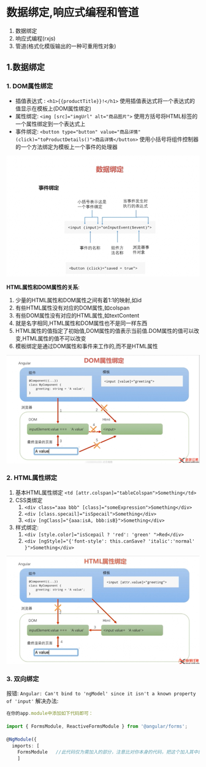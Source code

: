 # 数据绑定,响应式编程和管道

1. 数据绑定
2. 响应式编程(rxjs)
3. 管道(格式化模版输出的一种可重用性对象)

## 1.数据绑定

### 1. DOM属性绑定

* 插值表达式 : `<h1>{{productTitle}}!</h1>` 使用插值表达式将一个表达式的值显示在模板上(DOM属性绑定)
* 属性绑定: `<img [src]="imgUrl" alt="商品图片">` 使用方括号将HTML标签的一个属性绑定到一个表达式上
* 事件绑定: `<button type="button" value="商品详情" (click)="toProductDetails()">商品详情</button>` 使用小括号将组件控制器的一个方法绑定为模板上一个事件的处理器

![数据绑定.png](img/数据绑定.png)

**HTML属性和DOM属性的关系**:

1. 少量的HTML属性和DOM属性之间有着1:1的映射,如id
2. 有些HTML属性没有对应的DOM属性,如colspan
3. 有些DOM属性没有对应的HTML属性,如textContent
4. 就是名字相同,HTML属性和DOM属性也不是同一样东西
5. HTML属性的值指定了初始值,DOM属性的值表示当前值.DOM属性的值可以改变,HTML属性的值不可以改变
6. 模板绑定是通过DOM属性和事件来工作的,而不是HTML属性

![DOM属性绑定](img/DOM属性绑定.png)

### 2. HTML属性绑定

1. 基本HTML属性绑定 `<td [attr.colspan]="tableColspan">Something</td>`
2. CSS类绑定
    1. `<div class="aaa bbb" [class]="someExpression">Something</div>`
    2. `<div [class.specail]="isSpecail">Something</div>`
    3. `<div [ngClass]="{aaa:isA, bbb:isB}">Something</div>`
3. 样式绑定:
    1. `<div [style.color]="isScepail ? 'red': 'green' ">Red</div>`
    2. `<div [ngStyle]="{'font-style': this.canSave? 'italic':'normal' }">Something</div>`

![HTML属性绑定](img/HTML属性绑定.png)

### 3. 双向绑定

报错: `Angular: Can't bind to 'ngModel' since it isn't a known property of 'input'`
解决办法:

```ts
在你的app.module中添加如下代码即可：

import { FormsModule, ReactiveFormsModule } from '@angular/forms';

@NgModule({
  imports: [
    FormsModule   //此代码仅为需加入的部分，注意比对你本身的代码，把这个加入其中即可
    ]
```